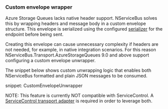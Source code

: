 ### Custom envelope wrapper

Azure Storage Queues lacks native header support. NServiceBus solves this by wrapping headers and message body in a custom envelope structure. This envelope is serialized using the configured [serializer](/nservicebus/serialization) for the endpoint before being sent.

Creating this envelope can cause unnecessary complexity if headers are not needed, for example, in native integration scenarios. For this reason NServiceBus.Transport.AzureStorageQueues 9.0 and above support configuring a custom envelope unwrapper.

The snippet below shows custom unwrapping logic that enables both NServiceBus formatted and plain JSON messages to be consumed.

snippet: CustomEnvelopeUnwrapper

NOTE: This feature is currently NOT compatible with ServiceControl. A [ServiceControl transport adapter](/servicecontrol/transport-adapter/) is required in order to leverage both.
